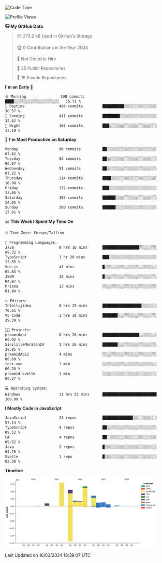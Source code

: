 <!--START_SECTION:waka-->
![Code Time](http://img.shields.io/badge/Code%20Time-644%20hrs%2015%20mins-blue)

![Profile Views](http://img.shields.io/badge/Profile%20Views-0-blue)

**🐱 My GitHub Data** 

> 📦 273.2 kB Used in GitHub's Storage 
 > 
> 🏆 0 Contributions in the Year 2024
 > 
> 🚫 Not Opted to Hire
 > 
> 📜 25 Public Repositories 
 > 
> 🔑 19 Private Repositories 
 > 
**I'm an Early 🐤** 

```text
🌞 Morning                198 commits         ████░░░░░░░░░░░░░░░░░░░░░   15.71 % 
🌆 Daytime                486 commits         ██████████░░░░░░░░░░░░░░░   38.57 % 
🌃 Evening                411 commits         ████████░░░░░░░░░░░░░░░░░   32.62 % 
🌙 Night                  165 commits         ███░░░░░░░░░░░░░░░░░░░░░░   13.10 % 
```
📅 **I'm Most Productive on Saturday** 

```text
Monday                   96 commits          ██░░░░░░░░░░░░░░░░░░░░░░░   07.62 % 
Tuesday                  84 commits          ██░░░░░░░░░░░░░░░░░░░░░░░   06.67 % 
Wednesday                91 commits          ██░░░░░░░░░░░░░░░░░░░░░░░   07.22 % 
Thursday                 214 commits         ████░░░░░░░░░░░░░░░░░░░░░   16.98 % 
Friday                   172 commits         ███░░░░░░░░░░░░░░░░░░░░░░   13.65 % 
Saturday                 303 commits         ██████░░░░░░░░░░░░░░░░░░░   24.05 % 
Sunday                   300 commits         ██████░░░░░░░░░░░░░░░░░░░   23.81 % 
```


📊 **This Week I Spent My Time On** 

```text
🕑︎ Time Zone: Europe/Tallinn

💬 Programming Languages: 
Java                     8 hrs 16 mins       █████████████████░░░░░░░░   69.32 % 
TypeScript               1 hr 28 mins        ███░░░░░░░░░░░░░░░░░░░░░░   12.35 % 
Vue.js                   41 mins             █░░░░░░░░░░░░░░░░░░░░░░░░   05.83 % 
JSON                     35 mins             █░░░░░░░░░░░░░░░░░░░░░░░░   04.97 % 
Prisma                   13 mins             ░░░░░░░░░░░░░░░░░░░░░░░░░   01.84 % 

🔥 Editors: 
Intellijidea             8 hrs 25 mins       ██████████████████░░░░░░░   70.61 % 
VS Code                  3 hrs 30 mins       ███████░░░░░░░░░░░░░░░░░░   29.39 % 

🐱‍💻 Projects: 
praamidapi               8 hrs 20 mins       █████████████████░░░░░░░░   69.92 % 
SinililleMaraton24       3 hrs 26 mins       ███████░░░░░░░░░░░░░░░░░░   28.85 % 
praamidApi2              4 mins              ░░░░░░░░░░░░░░░░░░░░░░░░░   00.69 % 
test-vue                 1 min               ░░░░░░░░░░░░░░░░░░░░░░░░░   00.28 % 
praamid-svelte           1 min               ░░░░░░░░░░░░░░░░░░░░░░░░░   00.27 % 

💻 Operating System: 
Windows                  11 hrs 55 mins      █████████████████████████   100.00 % 
```

**I Mostly Code in JavaScript** 

```text
JavaScript               24 repos            ██████████████░░░░░░░░░░░   57.14 % 
TypeScript               4 repos             ██░░░░░░░░░░░░░░░░░░░░░░░   09.52 % 
C#                       4 repos             ██░░░░░░░░░░░░░░░░░░░░░░░   09.52 % 
Java                     2 repos             █░░░░░░░░░░░░░░░░░░░░░░░░   04.76 % 
Svelte                   1 repo              █░░░░░░░░░░░░░░░░░░░░░░░░   02.38 % 
```



**Timeline**

![Lines of Code chart](https://raw.githubusercontent.com/Piilu/Piilu/main/assets/bar_graph.png)


 Last Updated on 16/02/2024 18:39:07 UTC
<!--END_SECTION:waka-->